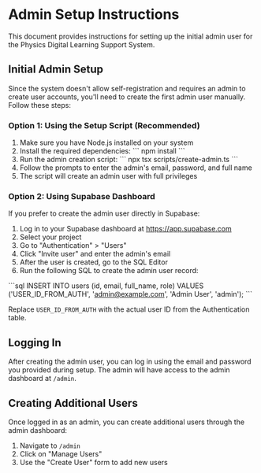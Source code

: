 # Admin Setup Instructions

This document provides instructions for setting up the initial admin user for the Physics Digital Learning Support System.

## Initial Admin Setup

Since the system doesn't allow self-registration and requires an admin to create user accounts, you'll need to create the first admin user manually. Follow these steps:

### Option 1: Using the Setup Script (Recommended)

1. Make sure you have Node.js installed on your system
2. Install the required dependencies:
   \`\`\`
   npm install
   \`\`\`
3. Run the admin creation script:
   \`\`\`
   npx tsx scripts/create-admin.ts
   \`\`\`
4. Follow the prompts to enter the admin's email, password, and full name
5. The script will create an admin user with full privileges

### Option 2: Using Supabase Dashboard

If you prefer to create the admin user directly in Supabase:

1. Log in to your Supabase dashboard at https://app.supabase.com
2. Select your project
3. Go to "Authentication" > "Users"
4. Click "Invite user" and enter the admin's email
5. After the user is created, go to the SQL Editor
6. Run the following SQL to create the admin user record:

\`\`\`sql
INSERT INTO users (id, email, full_name, role)
VALUES 
('USER_ID_FROM_AUTH', 'admin@example.com', 'Admin User', 'admin');
\`\`\`

Replace `USER_ID_FROM_AUTH` with the actual user ID from the Authentication table.

## Logging In

After creating the admin user, you can log in using the email and password you provided during setup. The admin will have access to the admin dashboard at `/admin`.

## Creating Additional Users

Once logged in as an admin, you can create additional users through the admin dashboard:

1. Navigate to `/admin`
2. Click on "Manage Users" 
3. Use the "Create User" form to add new users
